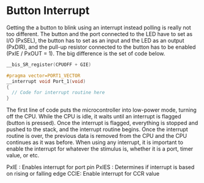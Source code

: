 # Button Interrupt

Getting the a button to blink using an interrupt instead polling is really not too different. The button and the port connected to the LED have to set as I/O (PxSEL), the button has to set as an input and the LED as an output (PxDIR), and the pull-up resistor connected to the button has to be enabled (PxIE / PxOUT = 1). The big difference is the set of code below. 

```c
__bis_SR_register(CPUOFF + GIE)

#pragma vector=PORT1_VECTOR
__interrupt void Port_1(void)
{
  // Code for interrupt routine here
}
```
The first line of code puts the microcontroller into low-power mode, turning off the CPU. While the CPU is idle, it waits until an interrupt is flagged (button is pressed). Once the interrupt is flagged, everything is stopped and pushed to the stack, and the interrupt routine begins. Once the interrupt routine is over, the previous data is removed from the CPU and the CPU continues as it was before. When using any interrupt, it is important to enable the interrupt for whatever the stimulus is, whether it is a port, timer value, or etc.

  PxIE : Enables interrupt for port pin
  PxIES : Determines if interrupt is based on rising or falling edge
  CCIE: Enable interrupt for CCR value

